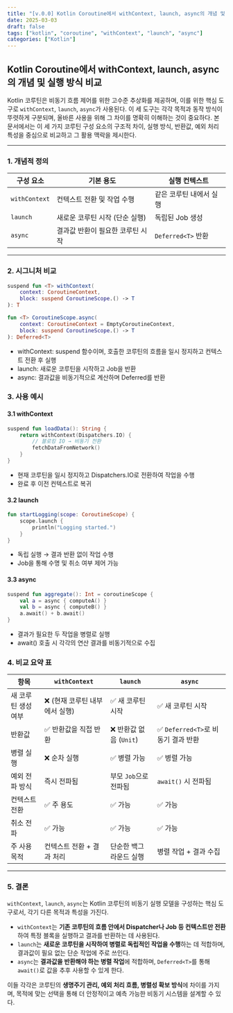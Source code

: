 ```yaml
---
title: "[v.0.0] Kotlin Coroutine에서 withContext, launch, async의 개념 및 실행 방식 비교"
date: 2025-03-03
draft: false
tags: ["kotlin", "coroutine", "withContext", "launch", "async"]
categories: ["Kotlin"]
---
```


## Kotlin Coroutine에서 withContext, launch, async의 개념 및 실행 방식 비교

Kotlin 코루틴은 비동기 흐름 제어를 위한 고수준 추상화를 제공하며, 이를 위한 핵심 도구로 `withContext`, `launch`, `async`가 사용된다. 이 세 도구는 각각 목적과 동작 방식이 뚜렷하게 구분되며, 올바른 사용을 위해 그 차이를 명확히 이해하는 것이 중요하다. 본 문서에서는 이 세 가지 코루틴 구성 요소의 구조적 차이, 실행 방식, 반환값, 예외 처리 특성을 중심으로 비교하고 그 활용 맥락을 제시한다.

---

### 1. 개념적 정의

| 구성 요소 | 기본 용도 | 실행 컨텍스트 |
|-----------|-----------|----------------|
| `withContext` | 컨텍스트 전환 및 작업 수행 | 같은 코루틴 내에서 실행 |
| `launch` | 새로운 코루틴 시작 (단순 실행) | 독립된 Job 생성 |
| `async` | 결과값 반환이 필요한 코루틴 시작 | `Deferred<T>` 반환 |

---

### 2. 시그니처 비교

```kotlin
suspend fun <T> withContext(
    context: CoroutineContext,
    block: suspend CoroutineScope.() -> T
): T
```

```kotlin
fun <T> CoroutineScope.async(
    context: CoroutineContext = EmptyCoroutineContext,
    block: suspend CoroutineScope.() -> T
): Deferred<T>
```

- withContext: suspend 함수이며, 호출한 코루틴의 흐름을 일시 정지하고 컨텍스트 전환 후 실행
- launch: 새로운 코루틴을 시작하고 Job을 반환
- async: 결과값을 비동기적으로 계산하며 Deferred<T>를 반환

### 3. 사용 예시
#### 3.1 withContext

```kotlin
suspend fun loadData(): String {
    return withContext(Dispatchers.IO) {
        // 블로킹 IO → 비동기 전환
        fetchDataFromNetwork()
    }
}
```

- 현재 코루틴을 일시 정지하고 Dispatchers.IO로 전환하여 작업을 수행
- 완료 후 이전 컨텍스트로 복귀

#### 3.2 launch

```kotlin
fun startLogging(scope: CoroutineScope) {
    scope.launch {
        println("Logging started.")
    }
}
```

- 독립 실행 → 결과 반환 없이 작업 수행
- Job을 통해 수명 및 취소 여부 제어 가능

#### 3.3 async

```kotlin
suspend fun aggregate(): Int = coroutineScope {
    val a = async { computeA() }
    val b = async { computeB() }
    a.await() + b.await()
}
```

- 결과가 필요한 두 작업을 병렬로 실행
- await() 호출 시 각각의 연산 결과를 비동기적으로 수집

### 4. 비교 요약 표

| 항목 | `withContext` | `launch` | `async` |
|------|---------------|----------|---------|
| 새 코루틴 생성 여부 | ❌ (현재 코루틴 내부에서 실행) | ✅ 새 코루틴 시작 | ✅ 새 코루틴 시작 |
| 반환값 | ✅ 반환값을 직접 반환 | ❌ 반환값 없음 (`Unit`) | ✅ `Deferred<T>`로 비동기 결과 반환 |
| 병렬 실행 | ❌ 순차 실행 | ✅ 병렬 가능 | ✅ 병렬 가능 |
| 예외 전파 방식 | 즉시 전파됨 | 부모 `Job`으로 전파됨 | `await()` 시 전파됨 |
| 컨텍스트 전환 | ✅ 주 용도 | ✅ 가능 | ✅ 가능 |
| 취소 전파 | ✅ 가능 | ✅ 가능 | ✅ 가능 |
| 주 사용 목적 | 컨텍스트 전환 + 결과 처리 | 단순한 백그라운드 실행 | 병렬 작업 + 결과 수집 |

---

### 5. 결론

`withContext`, `launch`, `async`는 Kotlin 코루틴의 비동기 실행 모델을 구성하는 핵심 도구로서, 각기 다른 목적과 특성을 가진다.

- `withContext`는 **기존 코루틴의 흐름 안에서 Dispatcher나 Job 등 컨텍스트만 전환**하여 특정 블록을 실행하고 결과를 반환하는 데 사용된다.
- `launch`는 **새로운 코루틴을 시작하여 병렬로 독립적인 작업을 수행**하는 데 적합하며, 결과값이 필요 없는 단순 작업에 주로 쓰인다.
- `async`는 **결과값을 반환해야 하는 병렬 작업**에 적합하며, `Deferred<T>`를 통해 `await()`로 값을 추후 사용할 수 있게 한다.

이들 각각은 코루틴의 **생명주기 관리, 예외 처리 흐름, 병렬성 확보 방식**에 차이를 가지며, 목적에 맞는 선택을 통해 더 안정적이고 예측 가능한 비동기 시스템을 설계할 수 있다.

